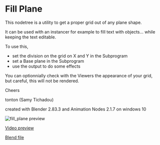 # Fill Plane

This nodetree is a utility to get a proper grid out of any plane shape.

It can be used with an instancer for example to fill text with objects... while keeping the text editable.

To use this, 
- set the division on the grid on X and Y in the Subprogram
- set a Base plane in the Subprogram
- use the output to do some effects

You can optionnially check with the Viewers the appearance of your grid, but careful, this will not be rendered.

Cheers

tonton (Samy Tichadou)

created with Blender 2.83.3 and Animation Nodes 2.1.7 on windows 10

![fill_plane preview](https://github.com/samytichadou/animation_nodes_examples/blob/master/Blender_2_8/utility/fill_plane/AN_EXAMPLE_fill_plane_preview.png)

[Video preview](https://youtu.be/Y_LdB8h_rrE?list=PL57BAmPXpXuOLKN-CjVJPmWcsqEqg7Fku)

[Blend file](https://github.com/samytichadou/animation_nodes_examples/blob/master/Blender_2_8/utility/fill_plane/AN_EXAMPLE_fill_plane.blend?raw=true)